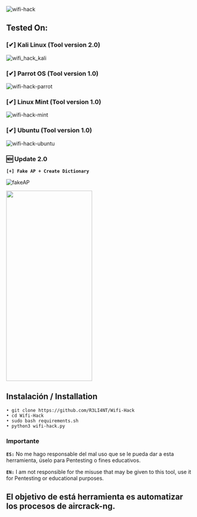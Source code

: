 ![wifi-hack](https://user-images.githubusercontent.com/75953873/115979290-66309900-a55b-11eb-8259-4b125efc42bb.png)


## Tested On:

### [✔] Kali Linux (Tool version 2.0)

![wifi_hack_kali](https://user-images.githubusercontent.com/75953873/156777856-54c9a72a-a662-497a-a343-603761b38596.png)


### [✔] Parrot OS (Tool version 1.0)

![wifi-hack-parrot](https://user-images.githubusercontent.com/75953873/139566052-79982b92-28a7-4e6d-9afa-266032f9677e.png)


### [✔] Linux Mint (Tool version 1.0)

![wifi-hack-mint](https://user-images.githubusercontent.com/75953873/139563944-7eef6e72-05fd-4481-bcc4-bffa6edbb512.png)


### [✔] Ubuntu (Tool version 1.0)

![wifi-hack-ubuntu](https://user-images.githubusercontent.com/75953873/140593033-e8498792-2f3d-4651-8787-f882a43901b9.png)


### 🆕 Update 2.0
**`[+] Fake AP + Create Dictionary`**

![fakeAP](https://user-images.githubusercontent.com/75953873/174706969-1ca06a64-e34c-4a99-9502-56291a2d188b.png)

<img src="https://user-images.githubusercontent.com/75953873/156779190-1c07faca-2e1c-453c-9c82-42396bf19acd.jpg" width="230" height="510">


## Instalación / Installation

```
• git clone https://github.com/R3LI4NT/Wifi-Hack
• cd Wifi-Hack
• sudo bash requirements.sh
• python3 wifi-hack.py
```

### Importante

**`ES:`** No me hago responsable del mal uso que se le pueda dar a esta herramienta, úselo para Pentesting o fines educativos.

**`EN:`**  I am not responsible for the misuse that may be given to this tool, use it for Pentesting or educational purposes.


## El objetivo de está herramienta es automatizar los procesos de aircrack-ng.

